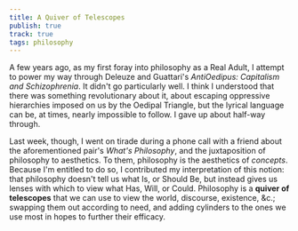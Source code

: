 ```yaml
---
title: A Quiver of Telescopes
publish: true
track: true
tags: philosophy
---
```


A few years ago, as my first foray into philosophy as a Real Adult, I
attempt to power my way through Deleuze and Guattari's _AntiOedipus:
Capitalism and Schizophrenia_. It didn't go particularly well. I think
I understood that there was something revolutionary about it, about
escaping oppressive hierarchies imposed on us by the Oedipal Triangle,
but the lyrical language can be, at times, nearly impossible to
follow. I gave up about half-way through.

Last week, though, I went on tirade during a phone call with a friend
about the aforementioned pair's _What's Philosophy_, and the
juxtaposition of philosophy to aesthetics. To them, philosophy is the
aesthetics of _concepts_. Because I'm entitled to do so, I contributed
my interpretation of this notion: that philosophy doesn't tell us what
Is, or Should Be, but instead gives us lenses with which to view what
Has, Will, or Could. Philosophy is a **quiver of telescopes** that we
can use to view the world, discourse, existence, &c.; swapping them
out according to need, and adding cylinders to the ones we use most in
hopes to further their efficacy.
